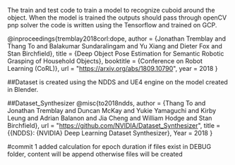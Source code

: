 The train and test code to train a model to recognize cuboid around the object. When the model is trained the outputs should pass through openCV pnp solver
the code is written using the Tensorflow and trained on GCP.

@inproceedings{tremblay2018corl:dope,
    author = {Jonathan Tremblay and Thang To and Balakumar Sundaralingam and Yu Xiang and Dieter Fox and Stan Birchfield},
    title = {Deep Object Pose Estimation for Semantic Robotic Grasping of Household Objects},
    booktitle = {Conference on Robot Learning (CoRL)},
    url = "https://arxiv.org/abs/1809.10790",
    year = 2018
    }


##Dataset is created using the NDDS and UE4 engine on the model created in Blender.

##Dataset_Synthesizer
@misc{to2018ndds,
    author = {Thang To and Jonathan Tremblay and Duncan McKay and Yukie Yamaguchi and Kirby Leung 
            and Adrian Balanon and Jia Cheng and William Hodge and Stan Birchfield},
    url = "https://github.com/NVIDIA/Dataset_Synthesizer",
    title = {{NDDS}: {NVIDIA} Deep Learning Dataset Synthesizer},
    Year = 2018
    }
	
#commit 1
added calculation for epoch duration
if files exist in DEBUG folder, content will be append otherwise files will be created
